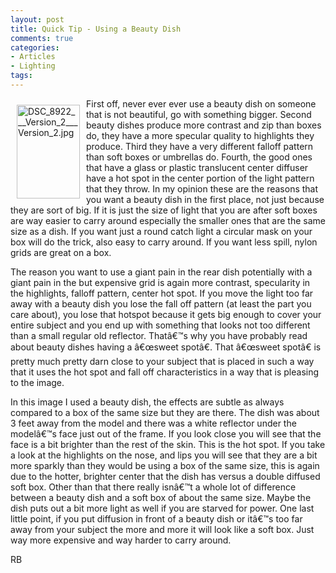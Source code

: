 ```yaml
---
layout: post
title: Quick Tip - Using a Beauty Dish
comments: true
categories:
- Articles
- Lighting
tags:
---
```

<a rel="lightbox" href="/wp-content/uploads/FromIweb/DSC_8922___Version_2___Version_2.jpg"><img title="DSC_8922___Version_2___Version_2.jpg" src="/wp-content/uploads/FromIweb/.thumbs/.DSC_8922___Version_2___Version_2.jpg" border="0" alt="DSC_8922___Version_2___Version_2.jpg" hspace="10" vspace="10" width="101" height="150" align="left" /></a>First off, never ever ever use a beauty dish on someone that is not beautiful, go with something bigger. Second beauty dishes produce more contrast and zip than boxes do, they have a more specular quality to highlights they produce. Third they have a very different falloff pattern than soft boxes or umbrellas do. Fourth, the good ones that have a glass or plastic translucent center diffuser have a hot spot in the center portion of the light pattern that they throw. In my opinion these are the reasons that you want a beauty dish in the first place, not just because they are sort of big. If it is just the size of light that you are after soft boxes are way easier to carry around  especially the smaller ones that are the same size as a dish. If you want just a round catch light a circular mask on your box will do the trick, also easy to carry around. If you want less spill, nylon grids are great on a box.<!--more-->

The reason you want to use a giant pain in the rear dish potentially with a giant pain in the but expensive grid is again more contrast, specularity in the highlights, falloff pattern, center hot spot. If you move the light too far away with a beauty dish you lose the fall off pattern (at least the part you care about), you lose that hotspot because it gets big enough to cover your entire subject and you end up with something that looks not too different than a small regular old reflector. Thatâ€™s why you have probably read about beauty dishes having a â€œsweet spotâ€. That â€œsweet spotâ€ is pretty much pretty darn close to your subject that is placed in such a way that it uses the hot spot and fall off characteristics in a way that is pleasing to the image.

In this image I used a beauty dish, the effects are subtle as always compared to a box of the same size but they are there.  The dish was about 3 feet away from the model and there was a white reflector under the modelâ€™s face just out of the frame. If you look close you will see that the face is a bit brighter than the rest of the skin. This is the hot spot. If you take a look at the highlights on the nose, and lips you will see that they are a bit more sparkly than they would be using a box of the same size, this is again due to the hotter, brighter center that the dish has versus a double diffused soft box. Other than that there really isnâ€™t a whole lot of difference between a beauty dish and a soft box of about the same size. Maybe the dish puts out a bit more light as well if you are starved for power. One last little point, if you put diffusion in front of a beauty dish or itâ€™s too far away from your subject the more and more it will look like a soft box. Just way more expensive and way harder to carry around.

RB